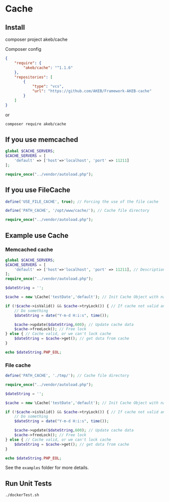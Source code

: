 # Cache

## Install

composer project akeb/cache

Composer config

```json
{
    "require": {
        "akeb/cache": "^1.1.6"
    },
    "repositories": [
        {
            "type": "vcs",
            "url": "https://github.com/AKEB/Framework-AKEB-cache"
        }
    ]
}
```

or

```bash
composer require akeb/cache
```

## If you use memcached

```php
global $CACHE_SERVERS;
$CACHE_SERVERS = [
    'default' => ['host'=>'localhost', 'port' => 11211]
];

require_once("../vendor/autoload.php");
```

## If you use FileCache

```php
define('USE_FILE_CACHE', true); // Forcing the use of the file cache

define('PATH_CACHE', '/opt/www/cache/'); // Cache file directory

require_once("../vendor/autoload.php");
```

## Example use Cache

### Memcached cache

```php
global $CACHE_SERVERS;
$CACHE_SERVERS = [
    'default' => ['host'=>'localhost', 'port' => 11211], // Description memcached servers
];
require_once("../vendor/autoload.php");

$dateString = '';

$cache = new \Cache('testDate','default'); // Init Cache Object with name "testDate"

if (!$cache->isValid() && $cache->tryLock()) { // If cache not valid and we can lock cache
    // Do something
    $dateString = date("Y-m-d H:i:s", time());

    $cache->update($dateString,600); // Update cache data
    $cache->freeLock(); // Free lock
} else { // Cache valid, or we can't lock cache
    $dateString = $cache->get(); // get data from cache
}

echo $dateString.PHP_EOL;
```

### File cache

```php
define('PATH_CACHE', './tmp/'); // Cache file directory

require_once("../vendor/autoload.php");

$dateString = '';

$cache = new \Cache('testDate','default'); // Init Cache Object with name "testDate"

if (!$cache->isValid() && $cache->tryLock()) { // If cache not valid and we can lock cache
    // Do something
    $dateString = date("Y-m-d H:i:s", time());

    $cache->update($dateString,600); // Update cache data
    $cache->freeLock(); // Free lock
} else { // Cache valid, or we can't lock cache
    $dateString = $cache->get(); // get data from cache
}

echo $dateString.PHP_EOL;
```

See the `examples` folder for more details.

## Run Unit Tests

```bash
./dockerTest.sh
```
